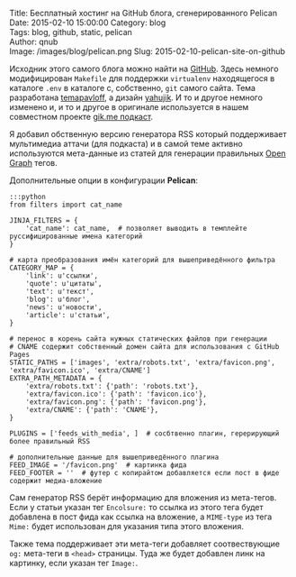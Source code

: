 Title: Бесплатный хостинг на GitHub блога, сгенерированного Pelican  
Date: 2015-02-10 15:00:00 
Category: blog  
Tags: blog, github, static, pelican  
Author: qnub  
Image: /images/blog/pelican.png
Slug: 2015-02-10-pelican-site-on-github

Исходник этого самого блога можно найти на [GitHub](https://github.com/qnub/qnub.github.io/tree/master). Здесь немного модифицирован `Makefile` для поддержки `virtualenv` находящегося в каталоге `.env` в каталоге с, собственно, `git` самого сайта. Тема разработана [temapavloff](https://github.com/temapavloff), а дизайн [yahujik](https://ru.linkedin.com/in/yahujik/ru). И то и другое немного изменено и, и то и другое в оригинале используется в нашем совместном проекте [gik.me подкаст](http://gik.me).

Я добавил обственную версию генератора RSS который поддерживает мультимедиа аттачи (для подкаста) и в самой теме активно используются мета-данные из статей для генерации правильных [Open Graph](http://ogp.me/) тегов.

Дополнительные опции в конфигурации **Pelican**:

    :::python
    from filters import cat_name

    JINJA_FILTERS = {
        'cat_name': cat_name,  # позволяет выводить в темплейте руссифицированные имена категорий
    }

    # карта преобразования имён категорий для вышеприведённого фильтра
    CATEGORY_MAP = {
        'link': u'ссылки',
        'quote': u'цитаты',
        'text': u'текст',
        'blog': u'блог',
        'news': u'новости',
        'article': u'статьи',
    }

    # перенос в корень сайта нужных статических файлов при генерации
    # CNAME содержит собственный домен сайта для использования с GitHub Pages
    STATIC_PATHS = ['images', 'extra/robots.txt', 'extra/favicon.png', 'extra/favicon.ico', 'extra/CNAME']
    EXTRA_PATH_METADATA = {
        'extra/robots.txt': {'path': 'robots.txt'},
        'extra/favicon.ico': {'path': 'favicon.ico'},
        'extra/favicon.png': {'path': 'favicon.png'},
        'extra/CNAME': {'path': 'CNAME'},
    }

    PLUGINS = ['feeds_with_media', ]  # сосбтвенно плагин, герерирующий более правильный RSS

    # дополнительные данные для вышеприведённого плагина
    FEED_IMAGE = '/favicon.png'  # картинка фида
    FEED_FOOTER = ''  # футер с копирайтом добавляется если пост в фиде содержит медиа-вложение

Сам генератор RSS берёт информацию для вложения из мета-тегов. Если у статьи указан тег `Encolsure:` то ссылка из этого тега будет добавлена в пост фида как ссылка на вложение, а `MIME-type` из тега `Mime:` будет использован для указания типа этого вложения.

Также тема поддерживает эти мета-теги добавляет соотвествующие `og:` мета-теги в `<head>` страницы. Туда же будет добавлен линк на картинку, если указан тег `Image:`.
